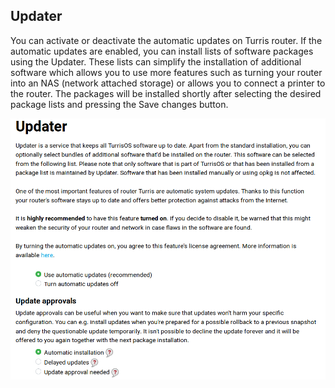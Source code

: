 ## Updater

You can activate or deactivate the automatic updates on Turris router. If the automatic updates are enabled, you can install lists of software packages using the Updater. These lists can simplify the installation of additional software which allows you to use more features such as turning your router into an NAS (network attached storage) or allows you to connect a printer to the router. The packages will be installed shortly after selecting the desired package lists and pressing the Save changes button.

![Updater tab - automatic updates](updater.png)
